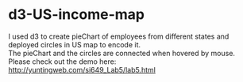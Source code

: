 # d3-US-income-map
I used d3 to create pieChart of employees from different states and deployed circles in US map to encode it. <br>
The pieChart and the circles are connected when hovered by mouse. <br>
Please check out the demo here: http://yuntingweb.com/si649_Lab5/lab5.html
